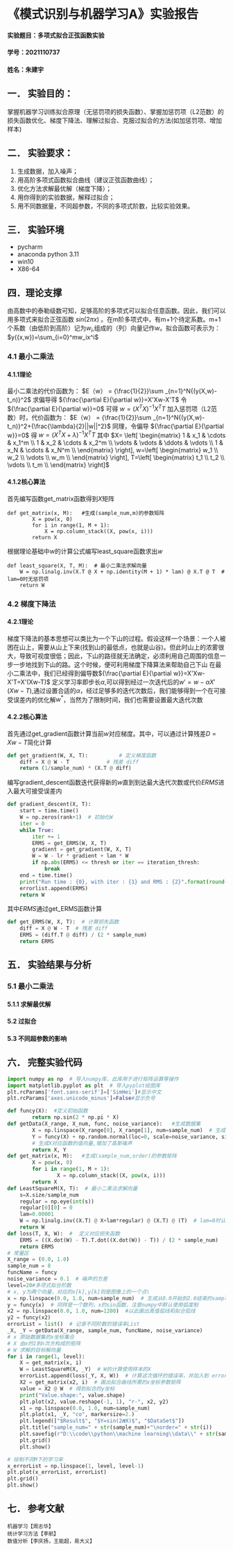 # 《模式识别与机器学习A》实验报告
#### 实验题目：多项式拟合正弦函数实验
#### 学号：2021110737       
#### 姓名：朱建宇           
## 一．	实验目的：
掌握机器学习训练拟合原理（无惩罚项的损失函数）、掌握加惩罚项（L2范数）的损失函数优化、梯度下降法、理解过拟合、克服过拟合的方法(如加惩罚项、增加样本)
## 二．	实验要求：
1. 生成数据，加入噪声；
2. 用高阶多项式函数拟合曲线（建议正弦函数曲线）；
3. 优化方法求解最优解（梯度下降）；
4. 用你得到的实验数据，解释过拟合；
5. 用不同数据量，不同超参数，不同的多项式阶数，比较实验效果。
## 三．	实验环境
- pycharm 
- anaconda python 3.11
- win10
- X86-64

## 四．理论支撑
由高数中的泰勒级数可知，足够高阶的多项式可以拟合任意函数。因此，我们可以用多项式来拟合正弦函数
$sin(2πx)$
。在m阶多项式中，有m+1个待定系数。m+1个系数（由低阶到高阶）记为$w_i$,组成的（列）向量记作$w$。拟合函数可表示为：
$y({x,w})=\sum_{i=0}^mw_ix^i$

### 4.1 最小二乘法 
#### 4.1.1理论
最小二乘法的代价函数为：
$E（w） = {\frac{1}{2}}\sum _{n=1}^N{(y(X,w)-t_n)}^2$
求偏导得 ${\frac{\partial E}{\partial w}}=X'Xw-X'T$
令 ${\frac{\partial E}{\partial w}}=0$
可得 $w= (X^TX)^{-1}X^TT$
加入惩罚项（L2范数）时，代价函数为：
$E（w） = {\frac{1}{2}}\sum _{n=1}^N{(y(X,w)-t_n)}^2+{\frac{\lambda}{2}||w||^2}$
同理，令偏导 ${\frac{\partial E}{\partial w}}=0$
得 $w= (X^TX+\lambda)^{-1}X^TT$
其中 $X=
\left[
\begin{matrix}
 1      & x_1      & \cdots & x_1^m      \\
 1      & x_2      & \cdots & x_2^m      \\
 \vdots & \vdots & \ddots & \vdots \\
 1      & x_N      & \cdots & x_N^m      \\
\end{matrix}
\right],
w=\left[
\begin{matrix}
w_1     \\
w_2      \\
\vdots \\
w_m    \\
\end{matrix}
\right],
T=\left[
\begin{matrix}
t_1     \\
t_2      \\
\vdots \\
t_m    \\
\end{matrix}
\right]$
#### 4.1.2核心算法
首先编写函数get_matrix函数得到$X$矩阵
```
def get_matrix(x, M):   #生成(sample_num,m)的参数矩阵
        X = pow(x, 0)
        for i in range(1, M + 1):
            X = np.column_stack((X, pow(x, i)))
        return X
```
根据理论基础中$w$的计算公式编写least_square函数求出$w$
```
def least_square(X, T, M):  # 最小二乘法求解向量
    W = np.linalg.inv(X.T @ X + np.identity(M + 1) * lam) @ X.T @ T  # lam=0时无惩罚项
    return W
```


### 4.2 梯度下降法
#### 4.2.1理论
梯度下降法的基本思想可以类比为一个下山的过程。假设这样一个场景：一个人被困在山上，需要从山上下来(找到山的最低点，也就是山谷)。但此时山上的浓雾很大，导致可视度很低；因此，下山的路径就无法确定，必须利用自己周围的信息一步一步地找到下山的路。这个时候，便可利用梯度下降算法来帮助自己下山
在最小二乘法中，我们已经得到偏导数${\frac{\partial E}{\partial w}}=X'Xw-X'T=X'(Xw-T)$
定义学习率即步长$\alpha$,可以得到经过一次迭代后的$w'=w-\alpha X'(Xw-T)$,通过设置合适的$\alpha$，经过足够多的迭代次数后，我们能够得到一个在可接受误差内的优化解$w^*$，当然为了限制时间，我们也需要设置最大迭代次数

#### 4.2.2核心算法
首先通过get_gradient函数计算当前$w$对应梯度。其中，可以通过计算残差$D=Xw-T$简化计算
```python
def get_gradient(W, X, T):          # 定义梯度函数
    diff = X @ W - T			# 残差 diff
    return (1/sample_num) * (X.T @ diff)
```
编写gradient_descent函数迭代获得新的$w$直到到达最大迭代次数或代价$ERMS$进入最大可接受误差内
```python
def gradient_descent(X, T):
    start = time.time()
    W = np.zeros(rank+1)  # 初始化W
    iter = 0
    while True:
        iter += 1
        ERMS = get_ERMS(W, X, T)
        gradient = get_gradient(W, X, T)
        W = W - lr * gradient + lam * W
        if np.abs(ERMS) <= thresh or iter == iteration_thresh:
            break
    end = time.time()
    print("Run time : {0}, with iter : {1} and RMS : {2}".format(round((end-start), 2), iter,round(ERMS, 2)))
    errorlist.append(ERMS)
    return W
```
其中$ERMS$通过get_ERMS函数计算
```python
def get_ERMS(W, X, T):  # 计算损失函数
    diff = X @ W - T  # 残差 diff
    ERMS = (diff.T @ diff) / (2 * sample_num)
    return ERMS
```
## 五．	实验结果与分析
### 5.1 最小二乘法
#### 5.1.1 求解最优解

#### 5.2 过拟合
#### 5.3 不同超参数的影响
## 六．	完整实验代码
```python
import numpy as np  # 导入numpy库，此库用于进行矩阵运算等操作
import matplotlib.pyplot as plt  # 导入pyplot绘图库
plt.rcParams['font.sans-serif']=['SimHei']#显示中文
plt.rcParams['axes.unicode_minus']=False#显示负号

def funcy(X):  #定义初始函数
        return np.sin(2 * np.pi * X)
def getData(X_range, X_num, func, noise_variance):   #生成数据集
        X = np.linspace(X_range[0], X_range[1], num=sample_num)  # 生成对应范围和数量的等距向量
        Y = funcy(X) + np.random.normal(loc=0, scale=noise_variance, size=sample_num)
        # 生成X对应函数的值向量,增加了高斯噪声
        return X, Y
def get_matrix(x, M):   #生成(sample_num,order)的参数矩阵
        X = pow(x, 0)
        for i in range(1, M + 1):
                X = np.column_stack((X, pow(x, i)))
        return X
def LeastSquareM(X, T):  # 最小二乘法求解向量
    s=X.size/sample_num
    regular = np.eye(int(s))
    regular[0][0] = 0
    lam=0.00001
    W = np.linalg.inv((X.T) @ X+lam*regular) @ (X.T) @ (T)  # lam=0时认无惩罚项
    return W
def loss(T, X, W):  #  定义对应损失函数
    ERMS = ((X.dot(W) - T).T.dot((X.dot(W)) - T)) / (2 * sample_num)
    return ERMS
# 常量区
X_range = (0.0, 1.0)
sample_num = 8
funcName = funcy
noise_variance = 0.1  # 噪声的方差
level=20#多项式拟合阶数
# x, y为两个向量，对应的x[k],y[k]则是图像上的一个点\
x = np.linspace(0.0, 1.0, num=sample_num)  # 生成从0.0开始到2.0结束的sample_num个等距向量
y = funcy(x)  # 同样是一个数列，x的sin函数，注意numpy中默认使用弧度制
x2 = np.linspace(0.0, 1.0, num=1200)  #以此画出真值弧线和拟合弧线
y2 = funcy(x2)
errorList = list()  # 记录不同阶数的错误率List
_X, _Y = getData(X_range, sample_num, funcName, noise_variance)
# x 原始数据集的x坐标集合
# X 由x的1到n次方构成的矩阵
# W 求解的目标解向量
for i in range(1, level):
    X = get_matrix(x, i)
    W = LeastSquareM(X, _Y)  # W的计算使用样本的X
    errorList.append(loss(_Y, X, W))  # 计算这次循环的错误率，并加入到 errorList向量中
    X2 = get_matrix(x2, i)  # 画出拟合曲线所需的x坐标参数矩阵
    value = X2 @ W  # 得到拟合的y坐标
    print("Value.shape:", value.shape)
    plt.plot(x2, value.reshape(-1, 1), "r-", x2, y2)
    x1 = np.linspace(0.0, 1.0, num=sample_num)
    plt.plot(x1, _Y, "co", markersize=2.)
    plt.legend(["$Result$", "$Y=sin(2𝝅X)$", "$DataSet$"])
    plt.title("sample_num=" + str(sample_num)+"\norder=" + str(i))
    plt.savefig(r"D:\\code\\python\\machine learning\\data\\" + str(sample_num) + "_" + str(i) + "level.png")
    plt.grid()
    plt.show()

# 绘制不同M下的学习率
x_errorList = np.linspace(1, level, level-1)
plt.plot(x_errorList, errorList)
plt.grid()
plt.show()
```
## 七．	参考文献
    机器学习【周志华】
    统计学习方法【李航】
    数值分析【李庆扬，王能超，易大义】

